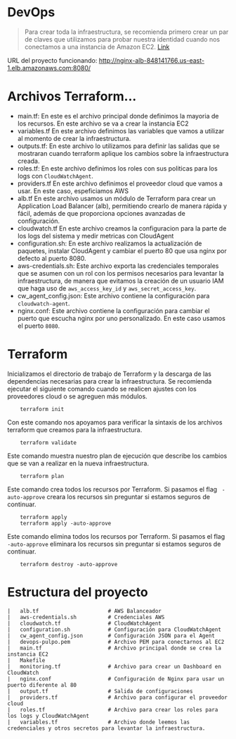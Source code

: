 # DevOps

> Para crear toda la infraestructura, se recomienda primero crear un par de claves que utilizamos para probar nuestra identidad cuando nos conectamos a una instancia de Amazon EC2. [Link](https://us-east-1.console.aws.amazon.com/ec2/home?region=us-east-1#CreateKeyPair:) 

URL del proyecto funcionando:
http://nginx-alb-848141766.us-east-1.elb.amazonaws.com:8080/

# Archivos Terraform...
* main.tf: En este es el archivo principal donde definimos la mayoria de los recursos. En este archivo se va a crear la instancia EC2
* variables.tf En este archivo definimos las variables que vamos a utilizar al momento de crear la infraestructura.
* outputs.tf: En este archivo lo utilizamos para definir las salidas que se mostraran cuando terraform aplique los cambios sobre la infraestructura creada.
* roles.tf: En este archivo definimos los roles con sus politicas para los logs con `CloudWatchAgent`.
* providers.tf En este archivo definimos el proveedor cloud que vamos a usar. En este caso, espeficiamos AWS
* alb.tf En este archivo usamos un módulo de Terraform para crear un Application Load Balancer (alb), permitiendo crearlo de manera rápida y fácil, además de que proporciona opciones avanzadas de configuración.
* cloudwatch.tf En este archivo creamos la configuracion para la parte de los logs del sistema y medir metricas con CloudAgent
* configuration.sh: En este archivo realizamos la actualización de paquetes, instalar CloudAgent y cambiar el puerto 80 que usa nginx por defecto al puerto 8080.
* aws-credentials.sh: Este archivo exporta las credenciales temporales que se asumen con un rol con los permisos necesarios para levantar la infraestructura, de manera que evitamos la creación de un usuario IAM que haga uso de `aws_access_key_id` y `aws_secret_access_key`.
* cw_agent_config.json: Este archivo contiene la configuración para `cloudwatch-agent`.
* nginx.conf: Este archivo contiene la configuración para cambiar el puerto que escucha nginx por uno personalizado. En este caso usamos el puerto `8080`.


# Terraform
Inicializamos el directorio de trabajo de Terraform y la descarga de las dependencias necesarias para crear la infraestructura. Se recomienda ejecutar el siguiente comando cuando se realicen ajustes con los proveedores cloud o se agreguen más módulos.
```shell
    terraform init
```

Con este comando nos apoyamos para verificar la sintaxis de los archivos terraform que creamos para la infraestructura.
```shell
    terraform validate
```

Este comando muestra nuestro plan de ejecución que describe los cambios que se van a realizar en la nueva infraestructura.
```shell
    terraform plan
```
Este comando crea todos los recursos por Terraform. Si pasamos el flag ` -auto-approve` creara los recursos sin preguntar si estamos seguros de continuar.
```shell
    terraform apply
    terraform apply -auto-approve
```

Este comando elimina todos los recursos por Terraform. Si pasamos el flag ` -auto-approve` eliminara los recursos sin preguntar si estamos seguros de continuar.
```shell
    terraform destroy -auto-approve
```

# Estructura del proyecto
```shell
|   alb.tf                      # AWS Balanceador
|   aws-credentials.sh          # Credenciales AWS
|   cloudwatch.tf               # CloudWatchAgent
|   configuration.sh            # Configuración para CloudWatchAgent
|   cw_agent_config.json        # Configuración JSON para el Agent
|   devops-pulpo.pem            # Archivo PEM para conectarnos al EC2
|   main.tf                     # Archivo principal donde se crea la instancia EC2
|   Makefile
|   monitoring.tf               # Archivo para crear un Dashboard en CloudWatch
|   nginx.conf                  # Configuración de Nginx para usar un puerto diferente al 80
|   output.tf                   # Salida de configuraciones
|   providers.tf                # Archivo para configurar el proveedor cloud
|   roles.tf                    # Archivo para crear los roles para los logs y CloudWatchAgent
|   variables.tf                # Archivo donde leemos las credenciales y otros secretos para levantar la infraestructura.
```



